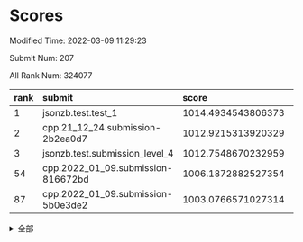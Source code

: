 # Scores

Modified Time: 2022-03-09 11:29:23

Submit Num: 207

All Rank Num: 324077

| rank |               submit               |       score        |       sigma        | pk_num |
| :--- | :--------------------------------- | :----------------- | :----------------- | :----- |
| 1    | jsonzb.test.test_1                 | 1014.4934543806373 | 0.8031174848331741 | 6262   |
| 2    | cpp.21_12_24.submission-2b2ea0d7   | 1012.9215313920329 | 0.8136477267326091 | 6263   |
| 3    | jsonzb.test.submission_level_4     | 1012.7548670232959 | 0.7959577365741446 | 6261   |
| 54   | cpp.2022_01_09.submission-816672bd | 1006.1872882527354 | 0.7285408232116796 | 6264   |
| 87   | cpp.2022_01_09.submission-5b0e3de2 | 1003.0766571027314 | 0.7081046528731635 | 6263   |


<details>
<summary>全部</summary>

| rank |                 submit                 |       score        |       sigma        | pk_num |
| :--- | :------------------------------------- | :----------------- | :----------------- | :----- |
| 1    | jsonzb.test.test_1                     | 1014.4934543806373 | 0.8031174848331741 | 6262   |
| 2    | cpp.21_12_24.submission-2b2ea0d7       | 1012.9215313920329 | 0.8136477267326091 | 6263   |
| 3    | jsonzb.test.submission_level_4         | 1012.7548670232959 | 0.7959577365741446 | 6261   |
| 4    | gobigger.level_3.submission_level_3_1  | 1012.2604987519043 | 0.7872371424421098 | 6260   |
| 5    | gobigger.level_3.submission_level_3_2  | 1012.1021972528255 | 0.8040458801821031 | 6264   |
| 6    | gobigger.level_3.submission_level_3_5  | 1012.0397352704607 | 0.7850044830122065 | 6260   |
| 7    | gobigger.level_3.submission_level_3_33 | 1011.7857784188782 | 0.7871257530586786 | 6265   |
| 8    | gobigger.level_3.submission_level_3_14 | 1011.2836870027588 | 0.754166143329352  | 6267   |
| 9    | gobigger.level_3.submission_level_3_10 | 1011.0099813643167 | 0.7852571876209092 | 6259   |
| 10   | gobigger.level_3.submission_level_3_41 | 1011.0078980246717 | 0.7925214015066672 | 6265   |
| 11   | gobigger.level_3.submission_level_3_7  | 1010.9804417762616 | 0.7708416939424388 | 6261   |
| 12   | gobigger.level_3.submission_level_3_17 | 1010.7315044577931 | 0.7780625852973163 | 6263   |
| 13   | gobigger.level_3.submission_level_3_48 | 1010.7163310859196 | 0.7713446672881324 | 6263   |
| 14   | gobigger.level_3.submission_level_3_27 | 1010.6881824353019 | 0.7764854402128722 | 6264   |
| 15   | gobigger.level_3.submission_level_3_26 | 1010.6177805595138 | 0.7627080685832556 | 6261   |
| 16   | gobigger.level_3.submission_level_3_9  | 1010.4499272229717 | 0.751980934970889  | 6261   |
| 17   | gobigger.level_3.submission_level_3_47 | 1010.3442749154026 | 0.7493227312201045 | 6262   |
| 18   | gobigger.level_3.submission_level_3_46 | 1010.2941209577161 | 0.7679081083497623 | 6261   |
| 19   | gobigger.level_3.submission_level_3_6  | 1010.2795022254303 | 0.7588893029112976 | 6260   |
| 20   | gobigger.level_3.submission_level_3_8  | 1010.2780465388793 | 0.7343981063018227 | 6254   |
| 21   | gobigger.level_3.submission_level_3_3  | 1010.2438477827626 | 0.7613300837181481 | 6260   |
| 22   | gobigger.level_3.submission_level_3_11 | 1010.2414688730862 | 0.7575409928375422 | 6263   |
| 23   | gobigger.level_3.submission_level_3_39 | 1010.1818716058573 | 0.7542110451778699 | 6264   |
| 24   | gobigger.level_3.submission_level_3_15 | 1010.1751513845487 | 0.761555340205997  | 6266   |
| 25   | gobigger.level_3.submission_level_3_49 | 1010.1370849964512 | 0.7610295472965529 | 6256   |
| 26   | gobigger.level_3.submission_level_3_12 | 1010.0480114980959 | 0.763262712214077  | 6271   |
| 27   | gobigger.level_3.submission_level_3_40 | 1009.9506579881053 | 0.7834390185304184 | 6262   |
| 28   | gobigger.level_3.submission_level_3_22 | 1009.946206369847  | 0.7490762989521049 | 6259   |
| 29   | gobigger.level_3.submission_level_3_37 | 1009.8372461077151 | 0.767836078843382  | 6265   |
| 30   | gobigger.level_3.submission_level_3_25 | 1009.7534386932022 | 0.7467508121497859 | 6259   |
| 31   | gobigger.level_3.submission_level_3_28 | 1009.7466046223169 | 0.7677869969371471 | 6260   |
| 32   | gobigger.level_3.submission_level_3_19 | 1009.7358584205028 | 0.782189169026971  | 6261   |
| 33   | gobigger.level_3.submission_level_3_21 | 1009.6256677057855 | 0.751187163845396  | 6260   |
| 34   | gobigger.level_3.submission_level_3_0  | 1009.5914091329588 | 0.7418200532603253 | 6265   |
| 35   | gobigger.level_3.submission_level_3_24 | 1009.5236068760244 | 0.7558239439366782 | 6265   |
| 36   | gobigger.level_3.submission_level_3_43 | 1009.50439268069   | 0.7499082874969059 | 6260   |
| 37   | gobigger.level_3.submission_level_3_35 | 1009.4579436888712 | 0.7552937904122379 | 6259   |
| 38   | gobigger.level_3.submission_level_3_31 | 1009.4527289130981 | 0.7521886673510754 | 6260   |
| 39   | gobigger.level_3.submission_level_3_29 | 1009.2875835978499 | 0.7416177985192945 | 6261   |
| 40   | gobigger.level_3.submission_level_3_30 | 1009.2459297938201 | 0.7618732958122602 | 6265   |
| 41   | gobigger.level_3.submission_level_3_36 | 1009.1904934038637 | 0.7471215794098688 | 6255   |
| 42   | gobigger.level_3.submission_level_3_44 | 1009.1779384042911 | 0.7610979403078116 | 6261   |
| 43   | gobigger.level_3.submission_level_3_32 | 1009.0847930541279 | 0.7503655453861869 | 6258   |
| 44   | gobigger.level_3.submission_level_3_20 | 1009.0357811683315 | 0.7485764228145193 | 6265   |
| 45   | gobigger.level_3.submission_level_3_4  | 1008.9451752136137 | 0.752969579558488  | 6261   |
| 46   | gobigger.level_3.submission_level_3_18 | 1008.9201371212805 | 0.7607732555693739 | 6261   |
| 47   | gobigger.level_3.submission_level_3_16 | 1008.9157771649701 | 0.738888359554373  | 6264   |
| 48   | gobigger.level_3.submission_level_3_45 | 1008.8813774938307 | 0.7438778205820701 | 6260   |
| 49   | gobigger.level_3.submission_level_3_13 | 1008.3208704050413 | 0.7429574955218364 | 6262   |
| 50   | gobigger.level_3.submission_level_3_34 | 1008.2481497764771 | 0.7421168355937184 | 6267   |
| 51   | gobigger.level_3.submission_level_3_42 | 1007.9337629026012 | 0.7304497415481019 | 6260   |
| 52   | gobigger.level_3.submission_level_3_23 | 1007.7690790004339 | 0.7564439567139838 | 6267   |
| 53   | gobigger.level_3.submission_level_3_38 | 1007.5899277326766 | 0.7447792598328796 | 6260   |
| 54   | cpp.2022_01_09.submission-816672bd     | 1006.1872882527354 | 0.7285408232116796 | 6264   |
| 55   | gobigger.level_1.submission_level_1_29 | 1004.6486103283722 | 0.7194686432031985 | 6268   |
| 56   | gobigger.level_1.submission_level_1_47 | 1004.4954457240665 | 0.7280004580175361 | 6264   |
| 57   | gobigger.level_1.submission_level_1_4  | 1004.3332395871366 | 0.7171891978148784 | 6262   |
| 58   | gobigger.level_1.submission_level_1_23 | 1004.317312837689  | 0.7190417190126875 | 6260   |
| 59   | gobigger.level_1.submission_level_1_17 | 1004.1134149209793 | 0.7089771774994981 | 6260   |
| 60   | gobigger.level_1.submission_level_1_33 | 1004.0840591323669 | 0.7303472755767944 | 6264   |
| 61   | gobigger.level_1.submission_level_1_38 | 1004.0807756959005 | 0.7206237056795171 | 6264   |
| 62   | gobigger.level_1.submission_level_1_1  | 1004.0390352039163 | 0.7118348849363975 | 6266   |
| 63   | gobigger.level_1.submission_level_1_18 | 1003.8587424421071 | 0.7097943807481353 | 6263   |
| 64   | gobigger.level_1.submission_level_1_40 | 1003.8359731480792 | 0.7105449593136899 | 6262   |
| 65   | gobigger.level_1.submission_level_1_37 | 1003.7499492829517 | 0.7237950334430915 | 6270   |
| 66   | gobigger.level_1.submission_level_1_11 | 1003.6867924550455 | 0.7273211781721738 | 6264   |
| 67   | gobigger.level_1.submission_level_1_42 | 1003.6780894221038 | 0.7060204075800325 | 6260   |
| 68   | gobigger.level_1.submission_level_1_10 | 1003.6698555981876 | 0.7152004866679312 | 6266   |
| 69   | gobigger.level_1.submission_level_1_24 | 1003.6634855509734 | 0.722276396631843  | 6258   |
| 70   | gobigger.level_1.submission_level_1_36 | 1003.6479256255069 | 0.723045631346812  | 6264   |
| 71   | gobigger.level_1.submission_level_1_39 | 1003.6410786900748 | 0.7201175252059046 | 6257   |
| 72   | gobigger.level_1.submission_level_1_15 | 1003.5826493925011 | 0.7278897114598751 | 6255   |
| 73   | gobigger.level_1.submission_level_1_31 | 1003.5110760304118 | 0.7152574931296823 | 6262   |
| 74   | gobigger.level_1.submission_level_1_13 | 1003.4176899807395 | 0.7072597669712757 | 6263   |
| 75   | gobigger.level_1.submission_level_1_46 | 1003.386791136171  | 0.7254431023686254 | 6263   |
| 76   | gobigger.level_1.submission_level_1_43 | 1003.3798428752636 | 0.70806452126233   | 6260   |
| 77   | gobigger.level_1.submission_level_1_49 | 1003.3656079777497 | 0.7083781964664976 | 6261   |
| 78   | gobigger.level_1.submission_level_1_5  | 1003.3590242017447 | 0.7121496041343911 | 6260   |
| 79   | gobigger.level_1.submission_level_1_3  | 1003.3554636713764 | 0.7197281930838284 | 6262   |
| 80   | gobigger.level_1.submission_level_1_8  | 1003.3330583017314 | 0.7185661896096793 | 6266   |
| 81   | gobigger.level_1.submission_level_1_19 | 1003.308391696624  | 0.7183697746459188 | 6260   |
| 82   | gobigger.level_1.submission_level_1_48 | 1003.248624915814  | 0.7071227209390168 | 6267   |
| 83   | gobigger.level_1.submission_level_1_21 | 1003.1543940296957 | 0.7120059923659247 | 6265   |
| 84   | gobigger.level_1.submission_level_1_34 | 1003.1388859908817 | 0.7135058053843396 | 6260   |
| 85   | gobigger.level_1.submission_level_1_35 | 1003.120225719167  | 0.7118578753300517 | 6267   |
| 86   | gobigger.level_1.submission_level_1_0  | 1003.0933255745753 | 0.7244730852320865 | 6258   |
| 87   | cpp.2022_01_09.submission-5b0e3de2     | 1003.0766571027314 | 0.7081046528731635 | 6263   |
| 88   | gobigger.level_1.submission_level_1_22 | 1003.0586629484146 | 0.7137567466478874 | 6262   |
| 89   | gobigger.level_1.submission_level_1_20 | 1003.0559103766121 | 0.7199596556459    | 6257   |
| 90   | gobigger.level_1.submission_level_1_16 | 1002.9804166704158 | 0.7132029710561729 | 6264   |
| 91   | gobigger.level_1.submission_level_1_32 | 1002.8990550936364 | 0.727641352791072  | 6259   |
| 92   | gobigger.level_1.submission_level_1_28 | 1002.8862283961719 | 0.717764556988853  | 6263   |
| 93   | gobigger.level_1.submission_level_1_9  | 1002.873057785786  | 0.7061403346588345 | 6256   |
| 94   | gobigger.level_1.submission_level_1_27 | 1002.7862177769526 | 0.7099721841538987 | 6264   |
| 95   | gobigger.level_1.submission_level_1_6  | 1002.7307549057521 | 0.7228090176905079 | 6256   |
| 96   | gobigger.level_1.submission_level_1_12 | 1002.6603470149963 | 0.7140075342424231 | 6262   |
| 97   | gobigger.level_1.submission_level_1_2  | 1002.5690567231026 | 0.708009189585443  | 6267   |
| 98   | gobigger.level_1.submission_level_1_14 | 1002.5468533502948 | 0.7190612074865418 | 6257   |
| 99   | gobigger.level_1.submission_level_1_30 | 1002.5065706639416 | 0.7184855030244998 | 6264   |
| 100  | gobigger.level_1.submission_level_1_45 | 1002.4058486614541 | 0.7268330313879047 | 6263   |
| 101  | gobigger.level_1.submission_level_1_44 | 1002.319959721511  | 0.7190868359029664 | 6260   |
| 102  | gobigger.level_1.submission_level_1_26 | 1002.3081478367754 | 0.717277078435114  | 6260   |
| 103  | gobigger.level_1.submission_level_1_41 | 1002.2065622147361 | 0.7255006972029661 | 6263   |
| 104  | gobigger.level_1.submission_level_1_25 | 1002.0442949794536 | 0.707116951777671  | 6270   |
| 105  | gobigger.level_1.submission_level_1_7  | 1002.0186727850091 | 0.7070237044633219 | 6265   |
| 106  | gobigger.random.submission_random_23   | 997.8973844418291  | 0.7006445907075867 | 6260   |
| 107  | gobigger.random.submission_random_39   | 997.6248906097363  | 0.7049341707014062 | 6262   |
| 108  | gobigger.random.submission_random_28   | 997.0510214371078  | 0.7075201494914856 | 6265   |
| 109  | gobigger.random.submission_random_19   | 997.0421637409984  | 0.7144556736682955 | 6261   |
| 110  | gobigger.random.submission_random_7    | 996.8329323388127  | 0.7013544854194487 | 6262   |
| 111  | gobigger.random.submission_random_36   | 996.7650883944754  | 0.7043277079357129 | 6266   |
| 112  | gobigger.random.submission_random_42   | 996.7401189402956  | 0.709301442448438  | 6264   |
| 113  | gobigger.random.submission_random_12   | 996.7380192982308  | 0.7073300504025745 | 6265   |
| 114  | gobigger.random.submission_random_46   | 996.7275820639045  | 0.7066577573576994 | 6263   |
| 115  | gobigger.random.submission_random_30   | 996.6460294094472  | 0.7102496552969183 | 6259   |
| 116  | gobigger.random.submission_random_8    | 996.5915769035521  | 0.7068344095953629 | 6262   |
| 117  | gobigger.random.submission_random_31   | 996.542473845129   | 0.7024651713204431 | 6262   |
| 118  | gobigger.random.submission_random_35   | 996.4965238759218  | 0.7130018436310074 | 6261   |
| 119  | gobigger.random.submission_random_29   | 996.4284879000226  | 0.7120826552796516 | 6263   |
| 120  | gobigger.random.submission_random_34   | 996.3782330245224  | 0.7025176090967947 | 6265   |
| 121  | gobigger.random.submission_random_22   | 996.3722479594422  | 0.7053305536404078 | 6263   |
| 122  | gobigger.random.submission_random_49   | 996.3232255828536  | 0.7206593997007544 | 6261   |
| 123  | gobigger.random.submission_random_25   | 996.3181806152279  | 0.7167026076795687 | 6261   |
| 124  | gobigger.random.submission_random_1    | 996.298973361221   | 0.6993095818843093 | 6258   |
| 125  | gobigger.random.submission_random_24   | 996.2341994949851  | 0.7099300615330116 | 6263   |
| 126  | gobigger.random.submission_random_40   | 996.1002433659186  | 0.7162385574495057 | 6266   |
| 127  | gobigger.random.submission_random_26   | 996.0096864088673  | 0.7152602164921447 | 6264   |
| 128  | gobigger.random.submission_random_5    | 996.0082043572048  | 0.701777672862047  | 6262   |
| 129  | gobigger.random.submission_random_13   | 996.0008428774796  | 0.7025256254339085 | 6265   |
| 130  | gobigger.random.submission_random_16   | 995.9839954431338  | 0.7130243813243347 | 6260   |
| 131  | gobigger.random.submission_random_41   | 995.963699227359   | 0.705316422505907  | 6264   |
| 132  | gobigger.random.submission_random_9    | 995.9552254626954  | 0.7128146210636727 | 6269   |
| 133  | gobigger.random.submission_random_20   | 995.863966630886   | 0.7031032719475061 | 6261   |
| 134  | gobigger.random.submission_random_14   | 995.8249774224847  | 0.7175101246930934 | 6267   |
| 135  | gobigger.random.submission_random_32   | 995.7817527583495  | 0.7035350055774207 | 6260   |
| 136  | gobigger.random.submission_random_44   | 995.7780148703052  | 0.6997889467576165 | 6264   |
| 137  | gobigger.random.submission_random_21   | 995.7344077926635  | 0.7084540119585705 | 6263   |
| 138  | gobigger.random.submission_random_11   | 995.7211540491195  | 0.7265471246880033 | 6263   |
| 139  | gobigger.random.submission_random_45   | 995.6986135230662  | 0.7110448772272547 | 6266   |
| 140  | gobigger.random.submission_random_47   | 995.69596429375    | 0.7088665783717745 | 6265   |
| 141  | gobigger.random.submission_random_17   | 995.6654613101914  | 0.7093023140721381 | 6262   |
| 142  | gobigger.random.submission_random_15   | 995.6410257169047  | 0.7080845680000739 | 6260   |
| 143  | gobigger.random.submission_random_10   | 995.5344045133805  | 0.7117607508637439 | 6260   |
| 144  | gobigger.random.submission_random_0    | 995.4196968985842  | 0.716975386155748  | 6261   |
| 145  | gobigger.random.submission_random_18   | 995.4031810259125  | 0.7143717163844553 | 6262   |
| 146  | gobigger.random.submission_random_6    | 995.3787103882134  | 0.7176572189872543 | 6263   |
| 147  | gobigger.random.submission_random_33   | 995.3423911641063  | 0.7150644756828134 | 6263   |
| 148  | gobigger.random.submission_random_43   | 995.2277460324028  | 0.7063206862150567 | 6263   |
| 149  | gobigger.random.submission_random_2    | 995.0513808259055  | 0.6960913649368152 | 6262   |
| 150  | gobigger.random.submission_random_27   | 994.8614983985565  | 0.7302873938880557 | 6265   |
| 151  | gobigger.random.submission_random_48   | 994.8338389747821  | 0.7322140978836287 | 6261   |
| 152  | gobigger.random.submission_random_4    | 994.7466269267064  | 0.7161583680022016 | 6258   |
| 153  | gobigger.random.submission_random_37   | 994.6855466577092  | 0.7027556317121977 | 6269   |
| 154  | gobigger.random.submission_random_3    | 994.6071649207096  | 0.7091853236750635 | 6264   |
| 155  | gobigger.random.submission_random_38   | 994.4622029166428  | 0.7099042817866816 | 6262   |
| 156  | gobigger.level_2.submission_level_2_7  | 994.3951670841274  | 0.7386358397940141 | 6262   |
| 157  | gobigger.level_2.submission_level_2_9  | 993.9861041268674  | 0.7310214724378651 | 6259   |
| 158  | gobigger.level_2.submission_level_2_31 | 993.7556457577914  | 0.7295376164724573 | 6260   |
| 159  | gobigger.level_2.submission_level_2_30 | 993.5695308853527  | 0.7469127587722003 | 6261   |
| 160  | gobigger.level_2.submission_level_2_45 | 993.521348145692   | 0.7418842266328207 | 6264   |
| 161  | gobigger.level_2.submission_level_2_20 | 993.4896995187381  | 0.7226032340817531 | 6260   |
| 162  | gobigger.level_2.submission_level_2_18 | 993.4751639310045  | 0.7507165133699016 | 6267   |
| 163  | gobigger.level_2.submission_level_2_3  | 993.2439316740841  | 0.7310230315066736 | 6262   |
| 164  | gobigger.level_2.submission_level_2_41 | 993.233175881692   | 0.7364275771969583 | 6267   |
| 165  | gobigger.level_2.submission_level_2_46 | 993.1280919465312  | 0.738348497646111  | 6262   |
| 166  | gobigger.level_2.submission_level_2_23 | 993.039686423527   | 0.7408855359008883 | 6265   |
| 167  | gobigger.level_2.submission_level_2_10 | 992.9690777990922  | 0.7492819429855229 | 6263   |
| 168  | gobigger.level_2.submission_level_2_49 | 992.9472365053168  | 0.7370305896309168 | 6261   |
| 169  | gobigger.level_2.submission_level_2_2  | 992.8007891056078  | 0.7245021509339946 | 6261   |
| 170  | gobigger.level_2.submission_level_2_32 | 992.6277827815741  | 0.7462624211076161 | 6260   |
| 171  | gobigger.level_2.submission_level_2_12 | 992.4682174425201  | 0.7366980230029782 | 6263   |
| 172  | gobigger.level_2.submission_level_2_26 | 992.417231732601   | 0.7377458571464671 | 6257   |
| 173  | gobigger.level_2.submission_level_2_13 | 992.3855855472902  | 0.729338680221025  | 6268   |
| 174  | gobigger.level_2.submission_level_2_15 | 992.3688942115281  | 0.7504929603038434 | 6262   |
| 175  | gobigger.level_2.submission_level_2_47 | 992.2596823233539  | 0.7474267359936436 | 6263   |
| 176  | gobigger.level_2.submission_level_2_19 | 992.2388733368759  | 0.7449507058747714 | 6256   |
| 177  | gobigger.level_2.submission_level_2_33 | 992.23221053262    | 0.7535438670923795 | 6264   |
| 178  | gobigger.level_2.submission_level_2_48 | 992.2098882624725  | 0.7591937288055342 | 6267   |
| 179  | gobigger.level_2.submission_level_2_16 | 992.1919054379263  | 0.7478510459512439 | 6266   |
| 180  | gobigger.level_2.submission_level_2_37 | 992.1429693307696  | 0.7480072298630126 | 6265   |
| 181  | gobigger.level_2.submission_level_2_0  | 992.0350105875729  | 0.7583600117227177 | 6261   |
| 182  | gobigger.level_2.submission_level_2_38 | 991.9780422703737  | 0.7367628900437577 | 6263   |
| 183  | gobigger.level_2.submission_level_2_11 | 991.9164867779982  | 0.7698561838658754 | 6264   |
| 184  | gobigger.level_2.submission_level_2_27 | 991.8025997993263  | 0.7646158326867818 | 6266   |
| 185  | gobigger.level_2.submission_level_2_36 | 991.7876008997616  | 0.7592790774682852 | 6262   |
| 186  | gobigger.level_2.submission_level_2_40 | 991.7711941599032  | 0.7516803853327643 | 6265   |
| 187  | gobigger.level_2.submission_level_2_35 | 991.7527200568763  | 0.7352452116010334 | 6260   |
| 188  | gobigger.level_2.submission_level_2_22 | 991.7347355151663  | 0.7405461471490017 | 6261   |
| 189  | gobigger.level_2.submission_level_2_42 | 991.6710956451974  | 0.7711161065885345 | 6265   |
| 190  | gobigger.level_2.submission_level_2_43 | 991.6253603084278  | 0.7551632372463758 | 6260   |
| 191  | gobigger.level_2.submission_level_2_29 | 991.6039596470628  | 0.7334826272114594 | 6261   |
| 192  | gobigger.level_2.submission_level_2_25 | 991.4492789904218  | 0.752993585306394  | 6271   |
| 193  | gobigger.level_2.submission_level_2_28 | 991.4320326599845  | 0.7630442568968291 | 6262   |
| 194  | gobigger.level_2.submission_level_2_39 | 991.4155871450344  | 0.7769450207614796 | 6263   |
| 195  | gobigger.level_2.submission_level_2_5  | 991.3791053314117  | 0.7466070244025256 | 6260   |
| 196  | gobigger.level_2.submission_level_2_8  | 991.3635214449838  | 0.7504910353199634 | 6262   |
| 197  | gobigger.level_2.submission_level_2_34 | 991.2198424047959  | 0.7319634781387204 | 6260   |
| 198  | gobigger.level_2.submission_level_2_21 | 991.1962641714222  | 0.7417761408145024 | 6267   |
| 199  | gobigger.level_2.submission_level_2_44 | 991.1525307271977  | 0.7616244531756493 | 6259   |
| 200  | gobigger.level_2.submission_level_2_1  | 991.1071891532321  | 0.7415824146218077 | 6258   |
| 201  | gobigger.level_2.submission_level_2_4  | 991.0392501670644  | 0.7480821020493622 | 6266   |
| 202  | gobigger.level_2.submission_level_2_14 | 990.9666341149598  | 0.7440660981370534 | 6265   |
| 203  | gobigger.level_2.submission_level_2_17 | 990.876541493907   | 0.7437307015407735 | 6261   |
| 204  | gobigger.level_2.submission_level_2_24 | 990.825025759389   | 0.770050150890406  | 6259   |
| 205  | gobigger.level_2.submission_level_2_6  | 990.5499247850375  | 0.7860582729196579 | 6265   |
| 206  | gobigger.none.submission_none_0        | 978.604569962178   | 1.2391041534635163 | 6262   |
| 207  | gobigger.none.submission_none_1        | 976.3076225935587  | 1.420513811821362  | 6260   |

</details>